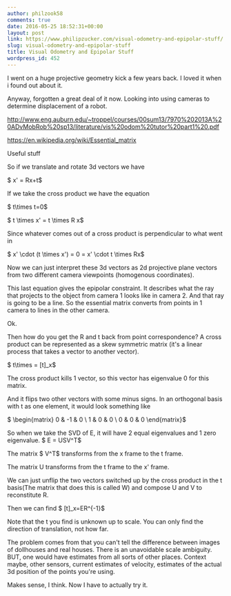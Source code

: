 ```yaml
---
author: philzook58
comments: true
date: 2016-05-25 18:52:31+00:00
layout: post
link: https://www.philipzucker.com/visual-odometry-and-epipolar-stuff/
slug: visual-odometry-and-epipolar-stuff
title: Visual Odometry and Epipolar Stuff
wordpress_id: 452
---
```


I went on a huge projective geometry kick a few years back. I loved it when i found out about it.

Anyway, forgotten a great deal of it now. Looking into using cameras to determine displacement of a robot.

http://www.eng.auburn.edu/~troppel/courses/00sum13/7970%202013A%20ADvMobRob%20sp13/literature/vis%20odom%20tutor%20part1%20.pdf

https://en.wikipedia.org/wiki/Essential_matrix

Useful stuff

So if we translate and rotate 3d vectors we have

$ x' = Rx+t$

If we take the cross product we have the equation

$ t\times t=0$

$ t \times x' = t \times R x$

Since whatever comes out of a cross product is perpendicular to what went in

$ x' \cdot (t \times x') = 0 = x' \cdot t \times Rx$

Now we can just interpret these 3d vectors as 2d projective plane vectors from two different camera viewpoints (homogenous coordinates).

This last equation gives the epipolar constraint. It describes what the ray that projects to the object from camera 1 looks like in camera 2. And that ray is going to be a line. So the essential matrix converts from points in 1 camera to lines in the other camera.

Ok.

Then how do you get the R and t back from point correspondence? A cross product can be represented as a skew symmetric matrix (it's a linear process that takes a vector to another vector).

$ t\times = [t]_x$

The cross product kills 1 vector, so this vector has eigenvalue 0 for this matrix.

And it flips two other vectors with some minus signs. In an orthogonal basis with t as one element, it would look something like

$ \begin{matrix} 0 & -1 & 0 \\ 1 & 0 & 0 \\ 0 & 0 & 0 \end{matrix}$

So when we take the SVD of E, it will have 2 equal eigenvalues and 1 zero eigenvalue. $ E = USV^T$

The matrix $ V^T$ transforms from the x frame to the t frame.

The matrix U transforms from the t frame to the x' frame.

We can just unflip the two vectors switched up by the cross product in the t basis(The matrix that does this is called W) and compose U and V to reconstitute R.

Then we can find $ [t]_x=ER^{-1}$

Note that the t you find is unknown up to scale. You can only find the direction of translation, not how far.

The problem comes from that you can't tell the difference between images of dollhouses and real houses. There is an unavoidable scale ambiguity. BUT, one would have estimates from all sorts of other places. Context maybe, other sensors, current estimates of velocity, estimates of the actual 3d position of the points you're using.

Makes sense, I think. Now I have to actually try it.


